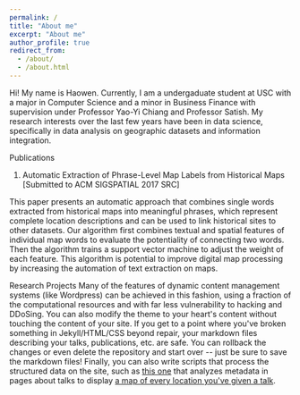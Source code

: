 ```yaml
---
permalink: /
title: "About me"
excerpt: "About me"
author_profile: true
redirect_from: 
  - /about/
  - /about.html
---
```


Hi! My name is Haowen. Currently, I am a undergaduate student at USC with a major in Computer Science and a minor in Business Finance with supervision under Professor Yao-Yi Chiang and Professor Satish. My research interests over the last few years have been in data science, specifically in data analysis on geographic datasets and information integration.   

Publications
1. Automatic Extraction of Phrase-Level Map Labels from Historical Maps
[Submitted to ACM SIGSPATIAL 2017 SRC]

This paper presents an automatic approach that combines single words extracted from historical maps into meaningful phrases, which represent complete location descriptions and can be used to link historical sites to other datasets. Our algorithm first combines textual and spatial features of individual map words to evaluate the potentiality of connecting two words. Then the algorithm trains a support vector machine to adjust the weight of each feature. This algorithm is potential to improve digital map processing by increasing the automation of text extraction on maps.



Research Projects
Many of the features of dynamic content management systems (like Wordpress) can be achieved in this fashion, using a fraction of the computational resources and with far less vulnerability to hacking and DDoSing. You can also modify the theme to your heart's content without touching the content of your site. If you get to a point where you've broken something in Jekyll/HTML/CSS beyond repair, your markdown files describing your talks, publications, etc. are safe. You can rollback the changes or even delete the repository and start over -- just be sure to save the markdown files! Finally, you can also write scripts that process the structured data on the site, such as [this one](https://github.com/academicpages/academicpages.github.io/blob/master/talkmap.ipynb) that analyzes metadata in pages about talks to display [a map of every location you've given a talk](https://academicpages.github.io/talkmap.html).





